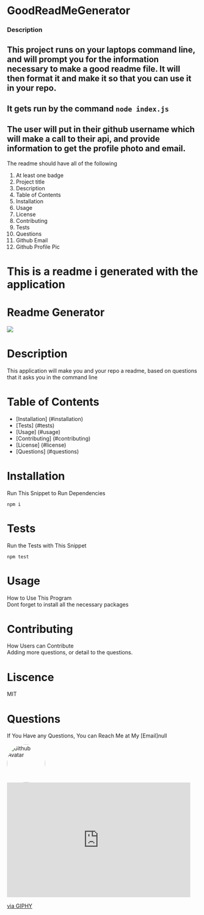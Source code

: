 # GoodReadMeGenerator

### Description
This project runs on your laptops command line, and will prompt you for the information necessary to make a good readme file. It will then format it and make it so that you can use it in your repo.
----------
It gets run by the command `node index.js`
----------------------
The user will put in their github username which will make a call to their api, and provide information to get the profile photo and email.
-------

The readme should have all of the following 
1. At least one badge
2. Project title
3. Description
4. Table of Contents
5. Installation
6. Usage
7. License
8. Contributing
9. Tests
10. Questions
11. Github Email
12. Github Profile Pic

# This is a readme i generated with the application 

# Readme Generator

  ![](https://img.shields.io/badge/License-MIT-important)

  # Description
  This application will make you and your repo a readme, based on questions that it asks you in the command line

  # Table of Contents
  * [Installation] (#installation)
  * [Tests] (#tests)
  * [Usage] (#usage)
  * [Contributing] (#contributing)
  * [License] (#license)
  * [Questions] (#questions)

 # Installation
 Run This Snippet to Run Dependencies 

  ```
  npm i  
  ```

 # Tests
 Run the Tests with This Snippet
 ```
 npm test
 ```

 # Usage
 How to Use This Program <br />
 Dont forget to install all the necessary packages 

 # Contributing
 How Users can Contribute <br />
 Adding more questions, or detail to the questions.

 # Liscence <br />
 MIT

# Questions
If You Have any Questions, You can Reach Me at My [Email]null

<img src="https://avatars3.githubusercontent.com/u/57017788?v=4" alt="Github Avatar" style="border-radius:50px" width="100px"/>

<iframe src="https://giphy.com/embed/f5SgKOWyycIpyV79Q2" width="480" height="300" frameBorder="0" class="giphy-embed" allowFullScreen></iframe><p><a href="https://giphy.com/gifs/f5SgKOWyycIpyV79Q2">via GIPHY</a></p>
